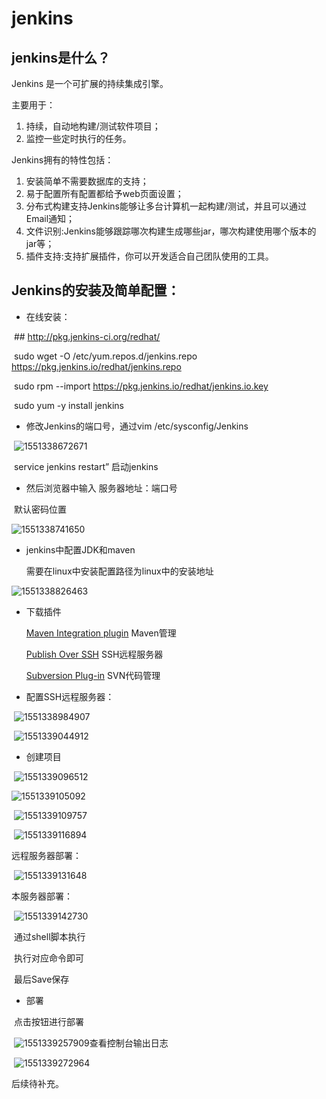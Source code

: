 # jenkins

## jenkins是什么？

Jenkins 是一个可扩展的持续集成引擎。

主要用于：

1. 持续，自动地构建/测试软件项目；
2. 监控一些定时执行的任务。

Jenkins拥有的特性包括：

1. 安装简单不需要数据库的支持；
2. 易于配置所有配置都给予web页面设置；
3. 分布式构建支持Jenkins能够让多台计算机一起构建/测试，并且可以通过Email通知；
4. 文件识别:Jenkins能够跟踪哪次构建生成哪些jar，哪次构建使用哪个版本的jar等；
5. 插件支持:支持扩展插件，你可以开发适合自己团队使用的工具。

## Jenkins的安装及简单配置：

- 在线安装：

​    \## http://pkg.jenkins-ci.org/redhat/

​    sudo wget -O /etc/yum.repos.d/jenkins.repo https://pkg.jenkins.io/redhat/jenkins.repo

​    sudo rpm --import https://pkg.jenkins.io/redhat/jenkins.io.key

​    sudo yum -y install jenkins

- 修改Jenkins的端口号，通过vim /etc/sysconfig/Jenkins

​    ![1551338672671](https://gitee.com/yoguruto/image/raw/master/img/1551338672671.png)

​    service jenkins restart” 启动jenkins

- 然后浏览器中输入 服务器地址：端口号

​    默认密码位置

   ![1551338741650](https://gitee.com/yoguruto/image/raw/master/img/1551338741650.png)

- jenkins中配置JDK和maven

   需要在linux中安装配置路径为linux中的安装地址

![1551338826463](https://gitee.com/yoguruto/image/raw/master/img/1551338826463.png)

- 下载插件

  [Maven Integration plugin](https://wiki.jenkins.io/display/JENKINS/Maven+Project+Plugin) Maven管理

  [Publish Over SSH](http://wiki.jenkins-ci.org/display/JENKINS/Publish+Over+SSH+Plugin)     SSH远程服务器

  [Subversion Plug-in](https://wiki.jenkins.io/display/JENKINS/Subversion+Plugin)   SVN代码管理

- 配置SSH远程服务器：

​    ![1551338984907](https://gitee.com/yoguruto/image/raw/master/img/1551338984907.png)

​    ![1551339044912](https://gitee.com/yoguruto/image/raw/master/img/1551339044912.png)

-   创建项目

​      ![1551339096512](https://gitee.com/yoguruto/image/raw/master/img/1551339096512.png)

  ![1551339105092](https://gitee.com/yoguruto/image/raw/master/img/1551339105092.png)

​    ![1551339109757](https://gitee.com/yoguruto/image/raw/master/img/1551339109757.png)

​    ![1551339116894](https://gitee.com/yoguruto/image/raw/master/img/1551339116894.png)

  远程服务器部署：

​     ![1551339131648](https://gitee.com/yoguruto/image/raw/master/img/1551339131648.png)



  本服务器部署：

​    ![1551339142730](https://gitee.com/yoguruto/image/raw/master/img/1551339142730.png)

​    通过shell脚本执行

​    执行对应命令即可

​    最后Save保存

- 部署

​    点击按钮进行部署

​    ![1551339257909](https://gitee.com/yoguruto/image/raw/master/img/1551339257909.png)查看控制台输出日志

​    ![1551339272964](https://gitee.com/yoguruto/image/raw/master/img/1551339272964.png)

  后续待补充。